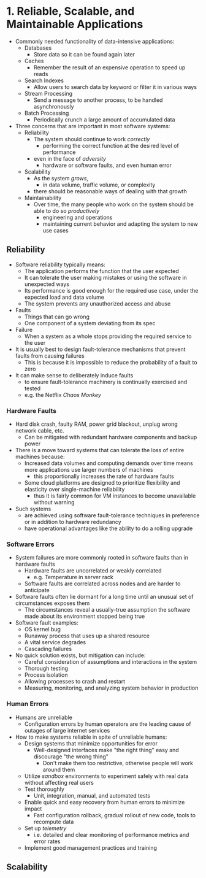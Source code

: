 # 1. Reliable, Scalable, and Maintainable Applications
- Commonly needed functionality of data-intensive applications:
  - Databases
    - Store data so it can be found again later
  - Caches
    - Remember the result of an expensive operation to speed up reads
  - Search Indexes
    - Allow users to search data by keyword or filter it in various ways
  - Stream Processing
    - Send a message to another process, to be handled asynchronously
  - Batch Processing
    - Periodically crunch a large amount of accumulated data
- Three concerns that are important in most software systems:
  - Reliability
    - The system should continue to work _correctly_ 
      - performing the correct function at the desired level of performance 
    - even in the face of _adversity_
      - hardware or software faults, and even human error
  - Scalability
    - As the system _grows_,
      - in data volume, traffic volume, or complexity
    - there should be reasonable ways of dealing with that growth
  - Maintainability
    - Over time, the many people who work on the system should be able to do so _productively_
      - engineering and operations
      - maintaining current behavior and adapting the system to new use cases
## Reliability
- Software reliability typically means:
  - The application performs the function that the user expected
  - It can tolerate the user making mistakes or using the software in unexpected ways
  - Its performance is good enough for the required use case, under the expected load and data volume
  - The system prevents any unauthorized access and abuse
- Faults
  - Things that can go wrong
  - One component of a system deviating from its spec
- Failure
  - When a system as a whole stops providing the required service to the user
- It is usually best to design fault-tolerance mechanisms that prevent faults from causing failures
  - This is because it is impossible to reduce the probability of a fault to zero
- It can make sense to deliberately induce faults 
  - to ensure fault-tolerance machinery is continually exercised and tested
  - e.g. the Netflix _Chaos Monkey_
### Hardware Faults
- Hard disk crash, faulty RAM, power grid blackout, unplug wrong network cable, etc.
  - Can be mitigated with redundant hardware components and backup power
- There is a move toward systems that can tolerate the loss of entire machines because:
  - Increased data volumes and computing demands over time means more applications use larger numbers of machines 
    - this proportionally increases the rate of hardware faults
  - Some cloud platforms are designed to prioritize flexibility and elasticity over single-machine reliability
    - thus it is fairly common for VM instances to become unavailable without warning
- Such systems
  - are achieved using software fault-tolerance techniques in preference or in addition to hardware redundancy
  - have operational advantages like the ability to do a rolling upgrade
### Software Errors
- System failures are more commonly rooted in software faults than in hardware faults
  - Hardware faults are uncorrelated or weakly correlated
    - e.g. Temperature in server rack
  - Software faults are correlated across nodes and are harder to anticipate
- Software faults often lie dormant for a long time until an unusual set of circumstances exposes them
  - The circumstances reveal a usually-true assumption the software made about its environment stopped being true
- Software fault examples:
    - OS kernel bug
    - Runaway process that uses up a shared resource
    - A vital service degrades
    - Cascading failures
- No quick solution exists, but mitigation can include:
  - Careful consideration of assumptions and interactions in the system
  - Thorough testing
  - Process isolation
  - Allowing processes to crash and restart
  - Measuring, monitoring, and analyzing system behavior in production
### Human Errors
- Humans are unreliable
  - Configuration errors by human operators are the leading cause of outages of large internet services
- How to make systems reliable in spite of unreliable humans:
  - Design systems that minimize opportunities for error
    - Well-designed interfaces make "the right thing" easy and discourage "the wrong thing"
      - Don't make them too restrictive, otherwise people will work around them
  - Utilize _sandbox_ environments to experiment safely with real data without affecting real users
  - Test thoroughly
    - Unit, integration, manual, and automated tests
  - Enable quick and easy recovery from human errors to minimize impact
    - Fast configuration rollback, gradual rollout of new code, tools to recompute data
  - Set up _telemetry_
    - i.e. detailed and clear monitoring of performance metrics and error rates
  - Implement good management practices and training
## Scalability

